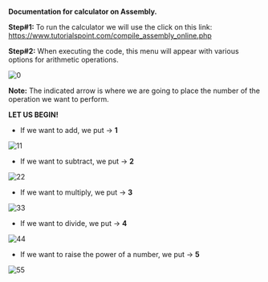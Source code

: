 **Documentation for calculator on Assembly.**

**Step#1:**
To run the calculator we will use the click on this link: https://www.tutorialspoint.com/compile_assembly_online.php

**Step#2:** When executing the code, this menu will appear with various options for arithmetic operations.

![0](https://user-images.githubusercontent.com/119762033/209055690-1de09fd3-c871-490d-b15b-7513d59a95fb.png)


**Note:** The indicated arrow is where we are going to place the number of the operation we want to perform.


**LET US BEGIN!**

* If we want to add, we put -> **1**

![11](https://user-images.githubusercontent.com/119762033/209055999-cec13b2f-990a-4063-83e0-e00da261829c.png)

* If we want to subtract, we put -> **2**

![22](https://user-images.githubusercontent.com/119762033/209056036-29b4b9d2-e8dd-4f92-9409-8a19e17cca91.png)

* If we want to multiply, we put -> **3**

![33](https://user-images.githubusercontent.com/119762033/209056079-8d458f56-7b88-49de-b399-4733b7070293.png)

* If we want to divide, we put -> **4**

![44](https://user-images.githubusercontent.com/119762033/209056112-6209c02b-4964-4b93-804c-35ac2a74d4f9.png)

* If we want to raise the power of a number, we put -> **5**

![55](https://user-images.githubusercontent.com/119762033/209056145-707caa38-3a48-4678-928a-e6283f33b9d9.png)




